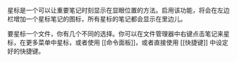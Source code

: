 星标是一个可以让重要笔记时刻显示在显眼位置的方法。启用该功能，将会在左边栏增加一个星标笔记的图标，所有星标的笔记都会显示在里边儿。

要星标一个文件，你有几个不同的选择。你可以在文件管理器中右键点击笔记来星标，在更多菜单中星标，或者使用 [[命令面板]]，或者直接使用 [[快捷键]] 中设定好的快捷键。